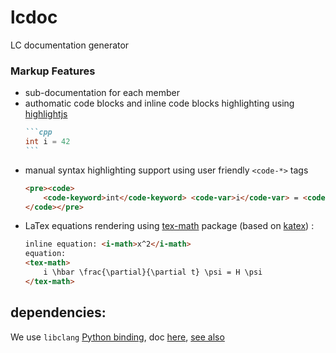 # lcdoc
LC documentation generator

### Markup Features
 - sub-documentation for each member
 - authomatic code blocks and inline code blocks highlighting using [highlightjs](https://highlightjs.org/)
   ````md
   ```cpp
   int i = 42
   ```
   ````
 - manual syntax highlighting support using user friendly `<code-*>` tags
   ```html
   <pre><code>
       <code-keyword>int</code-keyword> <code-var>i</code-var> = <code-number>42</code-number>;
   </code></pre>
   ```
  - LaTex equations rendering using [tex-math](https://www.npmjs.com/package/tex-math) package (based on [katex](https://www.npmjs.com/package/katex)) :
    ```html
    inline equation: <i-math>x^2</i-math>
    equation:
    <tex-math>
        i \hbar \frac{\partial}{\partial t} \psi = H \psi
    </tex-math>
    ```

## dependencies:

We use `libclang` [Python binding](https://pypi.org/project/libclang/), doc [here](https://libclang.readthedocs.io/en/latest/), [see also](https://sudonull.com/post/907-An-example-of-parsing-C-code-using-libclang-in-Python)